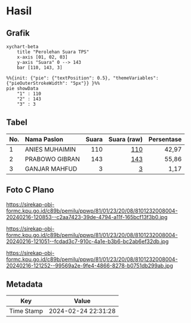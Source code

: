 # Hasil

## Grafik

```mermaid
xychart-beta
    title "Perolehan Suara TPS"
    x-axis [01, 02, 03]
    y-axis "Suara" 0 --> 143
    bar [110, 143, 3]
```

```mermaid
%%{init: {"pie": {"textPosition": 0.5}, "themeVariables": {"pieOuterStrokeWidth": "5px"}} }%%
pie showData
    "1" : 110
    "2" : 143
    "3" : 3
```

## Tabel

| No. | Nama Paslon    | Suara | Suara (raw) | Persentase |
|:--- |:-------------- | -----:| -----------:| ----------:|
| 1   | ANIES MUHAIMIN | 110   | [110][p-1]  | 42,97      |
| 2   | PRABOWO GIBRAN | 143   | [143][p-2]  | 55,86      |
| 3   | GANJAR MAHFUD  | 3     | [3][p-3]    | 1,17       |


[p-1]: https://github.com/gigit-pemilu/pemilu-2024-81-maluku/blob/main/pilpres/hitung-suara/sub/81-maluku/sub/01-maluku-tengah/sub/23-telutih/sub/2008-tehua/sub/004-tps/sub/paslon-1.txt
[p-2]: https://github.com/gigit-pemilu/pemilu-2024-81-maluku/blob/main/pilpres/hitung-suara/sub/81-maluku/sub/01-maluku-tengah/sub/23-telutih/sub/2008-tehua/sub/004-tps/sub/paslon-2.txt
[p-3]: https://github.com/gigit-pemilu/pemilu-2024-81-maluku/blob/main/pilpres/hitung-suara/sub/81-maluku/sub/01-maluku-tengah/sub/23-telutih/sub/2008-tehua/sub/004-tps/sub/paslon-3.txt

## Foto C Plano

https://sirekap-obj-formc.kpu.go.id/c89b/pemilu/ppwp/81/01/23/20/08/8101232008004-20240216-120853--c2aa7423-39de-4794-a11f-165bcf13f3b0.jpg

https://sirekap-obj-formc.kpu.go.id/c89b/pemilu/ppwp/81/01/23/20/08/8101232008004-20240216-121051--fcdad3c7-910c-4a1e-b3b6-bc2ab6ef32db.jpg

https://sirekap-obj-formc.kpu.go.id/c89b/pemilu/ppwp/81/01/23/20/08/8101232008004-20240216-121252--99569a2e-9fe4-4866-8278-b0751db299ab.jpg


## Metadata

| Key        | Value               |
| ---------- | ------------------- |
| Time Stamp | 2024-02-24 22:31:28 |



